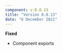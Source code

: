 ```yaml
---
component: v-0.0.13
title: "Version 0.0.13"
date: "6 December 2021"
---
```


**Fixed**

- Component exports
